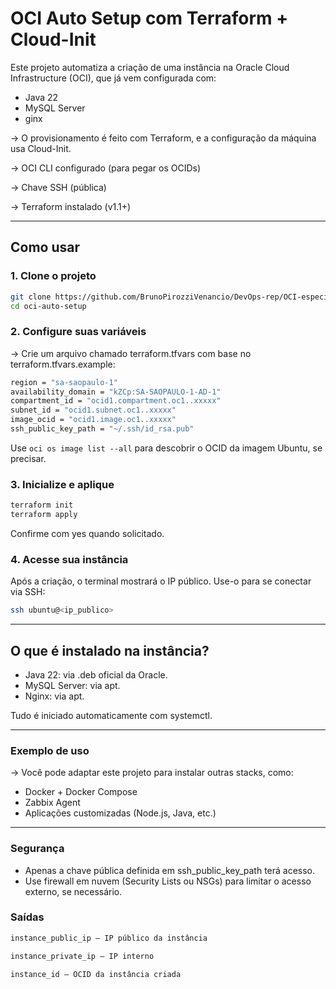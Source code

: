 # OCI Auto Setup com Terraform + Cloud-Init
Este projeto automatiza a criação de uma instância na Oracle Cloud Infrastructure (OCI), que já vem configurada com:

- Java 22
- MySQL Server
- ginx

-> O provisionamento é feito com Terraform, e a configuração da máquina usa Cloud-Init.

-> OCI CLI configurado (para pegar os OCIDs)

-> Chave SSH (pública)

-> Terraform instalado (v1.1+)

---

## Como usar

### 1. Clone o projeto

```bash
git clone https://github.com/BrunoPirozziVenancio/DevOps-rep/OCI-especific/oci-auto-setup.git
cd oci-auto-setup
```

### 2. Configure suas variáveis
-> Crie um arquivo chamado terraform.tfvars com base no terraform.tfvars.example:

```bash
region = "sa-saopaulo-1"
availability_domain = "kZCp:SA-SAOPAULO-1-AD-1"
compartment_id = "ocid1.compartment.oc1..xxxxx"
subnet_id = "ocid1.subnet.oc1..xxxxx"
image_ocid = "ocid1.image.oc1..xxxxx"                                  # Recomendado: Ubuntu 22.04
ssh_public_key_path = "~/.ssh/id_rsa.pub"
```

Use `oci os image list --all` para descobrir o OCID da imagem Ubuntu, se precisar.

### 3. Inicialize e aplique

```bash
terraform init
terraform apply
```

Confirme com yes quando solicitado.

### 4. Acesse sua instância
Após a criação, o terminal mostrará o IP público. Use-o para se conectar via SSH:

```bash
ssh ubuntu@<ip_publico>
```

---

## O que é instalado na instância?

- Java 22: via .deb oficial da Oracle.
- MySQL Server: via apt.
- Nginx: via apt.

Tudo é iniciado automaticamente com systemctl.

---

### Exemplo de uso  
-> Você pode adaptar este projeto para instalar outras stacks, como:

- Docker + Docker Compose
- Zabbix Agent
- Aplicações customizadas (Node.js, Java, etc.)

---

### Segurança

- Apenas a chave pública definida em ssh_public_key_path terá acesso.
- Use firewall em nuvem (Security Lists ou NSGs) para limitar o acesso externo, se necessário.

### Saídas

```bash
instance_public_ip – IP público da instância
```

```bash
instance_private_ip – IP interno
```

```bash
instance_id – OCID da instância criada
```
